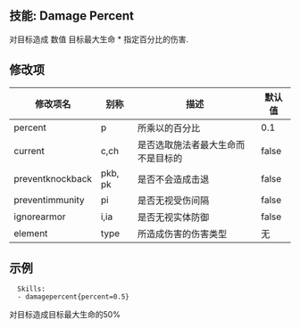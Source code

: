 技能: Damage Percent
--------------------------

对目标造成 数值 目标最大生命 * 指定百分比的伤害.

修改项
----------

| 修改项名 | 别称    | 描述                                                                                                    | 默认值 |
|-----------|------------|----------------------------------------------------------------------------------------------------------------|---------------|
| percent           | p | 所乘以的百分比         | 0.1    |
| current          | c,ch    | 是否选取施法者最大生命而不是目标的 | false   |
| preventknockback | pkb, pk | 是否不会造成击退   | false   |
| preventimmunity  | pi      | 是否无视受伤间隔   | false   |
| ignorearmor      | i,ia    | 是否无视实体防御 | false   |
| element | type | 所造成伤害的伤害类型 | 无 |

示例
--------

      Skills:
      - damagepercent{percent=0.5}

对目标造成目标最大生命的50%